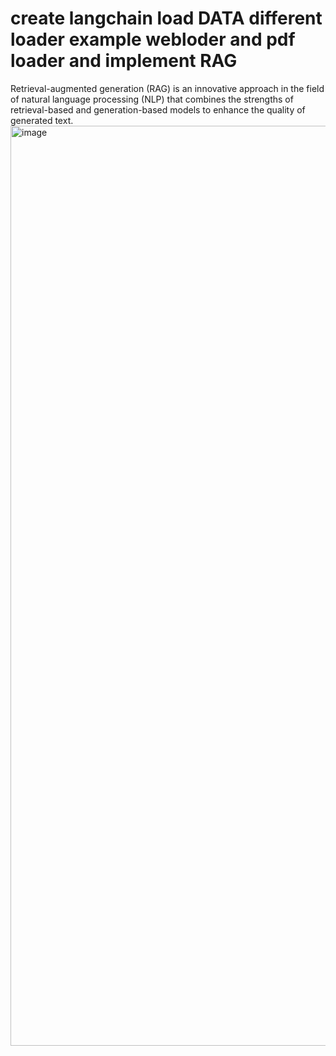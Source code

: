 # create langchain load DATA different loader example webloder and pdf loader and implement RAG

Retrieval-augmented generation (RAG) is an innovative approach in the field of natural language processing (NLP) that combines the strengths of retrieval-based and generation-based models to enhance the quality of generated text.
<img width="4256" height="1472" alt="image" src="https://github.com/user-attachments/assets/663e5375-c2bf-4655-9c37-a88364dc0b31" />

